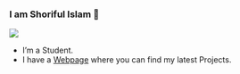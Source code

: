 ### I am Shoriful Islam 👋

![](https://media.giphy.com/media/3ohs81rDuEz9ioJzAA/giphy.gif)

- I’m a Student.
- I have a [Webpage](https://mesagor.github.io) where you can find my latest Projects.
